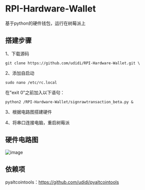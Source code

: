 # RPI-Hardware-Wallet
基于python的硬件钱包，运行在树莓派上

## 搭建步骤
1、下载源码

    git clone https://github.com/udidi/RPI-Hardware-Wallet.git \    
2、添加自启动

    sudo nano /etc/rc.local
  在"exit 0"之前加入以下语句：

    python2 /RPI-Hardware-Wallet/signrawtransaction_beta.py &
3、根据电路图搭建硬件

4、将串口连接电脑，重启树莓派

## 硬件电路图
![image](https://github.com/udidi/RPI-Hardware-Wallet/blob/master/img/circuitry.svg)

## 依赖项
pyaltcointools：https://github.com/udidi/pyaltcointools
